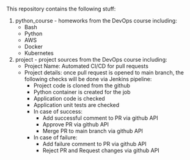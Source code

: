 This repository contains the following stuff:
1. python_course - homeworks from the DevOps course including:
    - Bash
    - Python
    - AWS
    - Docker
    - Kubernetes
2. project - project sources from the DevOps course including:
    - Project Name: Automated CI/CD for pull requests
    - Project details: once pull request is opened to main branch, the following checks will be done via Jenkins pipeline:
      - Project code is cloned from the github
      - Python container is created for the job
      - Application code is checked
      - Application unit tests are checked
      - In case of success:
        - Add successful comment to PR via github API
        - Approve PR via github API
        - Merge PR to main branch via github API
      - In case of failure:
        - Add failure comment to PR via github API
        - Reject PR and Request changes via github API
